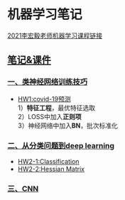 # 机器学习笔记
[2021李宏毅老师机器学习课程链接](https://www.youtube.com/playlist?list=PLJV_el3uVTsMhtt7_Y6sgTHGHp1Vb2P2J)  

## [笔记&课件](http://speech.ee.ntu.edu.tw/~tlkagk/courses_ML20.html)  
### [ 一、类神经网络训练技巧](https://github.com/zaoshangqichuang/MLnotes/blob/main/1_%E7%B1%BB%E7%A5%9E%E7%BB%8F%E7%BD%91%E7%BB%9C%E8%AE%AD%E7%BB%83%E4%B8%8D%E8%B5%B7%E6%9D%A5%E6%80%8E%E4%B9%88%E5%8A%9E.md) 
* [HW1:covid-19预测 ](https://github.com/zaoshangqichuang/MLnotes/blob/main/HW1-covid%E9%A2%84%E6%B5%8B.ipynb)  
1）**特征工程**，最优特征选取  
2）LOSS中加入**正则项**  
3）神经网络中加入**BN**，批次标准化
### [二、从分类问题到deep learning](https://github.com/zaoshangqichuang/MLnotes/blob/main/2_%E5%88%86%E7%B1%BB%E9%97%AE%E9%A2%98.md)  
* [HW2-1:Classification](https://github.com/zaoshangqichuang/MLnotes/blob/main/HW2_classification.ipynb)  
* [HW2-2:Hessian Matrix](https://github.com/zaoshangqichuang/MLnotes/blob/main/HW2-2HessianMatrix.ipynb)  
### [三、CNN](https://github.com/zaoshangqichuang/MLnotes/blob/main/3_CNN.md)
